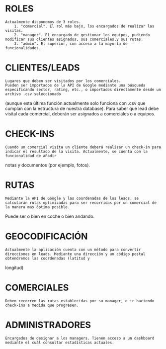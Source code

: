 
#                                                                        ROLES

    Actualmente disponemos de 3 roles.
        1. "comercial". El rol más bajo, los encargados de realizar las visitas.
        2. "manager". El encargado de gestionar los equipos, pudiendo modificar sus clientes asignados, sus comerciales,y sus rutas.
        3. "admin". El superior, con acceso a la mayoría de funcionalidades. 

#                                                                   CLIENTES/LEADS

    Lugares que deben ser visitados por los comerciales.
    Pueden ser importados de la API de Google mediante una búsqueda especificando sector, rating, etc., o importados directamente desde un archivo .csv seleccionado 
(aunque esta última función actualmente solo funciona con .csv que cumplan con la estructura de nuestra database).
    Para saber qué lead debe visital cada comercial, deberán ser asignados a comerciales o a equipos.

#                                                                     CHECK-INS

    Cuando un comercial visita un cliente deberá realizar un check-in para indicar el resultado de la visita. Actualmente, se cuenta con la funcionalidad de añadir
notas y documentos (por ejemplo, fotos). 

#                                                                       RUTAS

    Mediante la API de Google y las coordenadas de los leads, se calcularán rutas optimizadas para ser recorridas por un comercial de la manera más óptima posible.
Puede ser o bien en coche o bien andando. 

#                                                                   GEOCODIFICACIÓN

    Actualmente la aplicación cuenta con un método para convertir direcciones en leads. Mediante una dirección y un código postal obtendremos las coordenadas (latitud y
longitud)

#                                                                     COMERCIALES

    Deben recorren las rutas establecidas por su manager, e ir haciendo check-ins a medida que progresen. 

#                                                                   ADMINISTRADORES

    Encargados de designar a los managers. Tienen acceso a un dashboard mediante el cuál consultar estadísticas actuales.